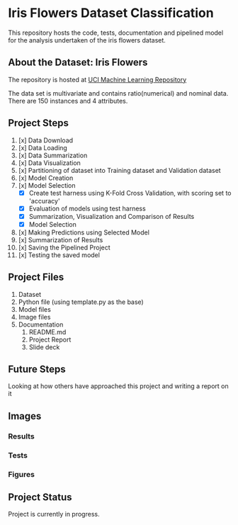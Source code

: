 # Iris Flowers Dataset Classification

This repository hosts the code, tests, documentation and pipelined model for the analysis undertaken of the iris flowers dataset.

## About the Dataset: Iris Flowers

The repository is hosted at [UCI Machine Learning Repository](https://archive.ics.uci.edu/ml/machine-learning-databases/iris/)

The data set is multivariate and contains ratio(numerical) and nominal data.
There are 150 instances and 4 attributes.

## Project Steps

1. [x] Data Download
2. [x] Data Loading
3. [x] Data Summarization
4. [x] Data Visualization
5. [x] Partitioning of dataset into Training dataset and Validation dataset
6. [x] Model Creation
7. [x] Model Selection
   - [x] Create test harness using K-Fold Cross Validation, with scoring set to 'accuracy'
   - [x] Evaluation of models using test harness
   - [x] Summarization, Visualization and Comparison of Results
   - [x] Model Selection
8. [x] Making Predictions using Selected Model
9. [x] Summarization of Results
10. [x] Saving the Pipelined Project
11. [x] Testing the saved model

## Project Files

1. Dataset
2. Python file (using template.py as the base)
3. Model files
4. Image files
5. Documentation
   1. README.md
   2. Project Report
   3. Slide deck

## Future Steps

Looking at how others have approached this project and writing a report on it

## Images

### Results

### Tests

### Figures

## Project Status

Project is currently in progress.
